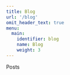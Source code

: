 ```yaml
---
title: Blog
url: '/blog'
omit_header_text: true
menu:
  main:
    identifier: blog
    name: Blog
    weight: 3
---
```


Posts
